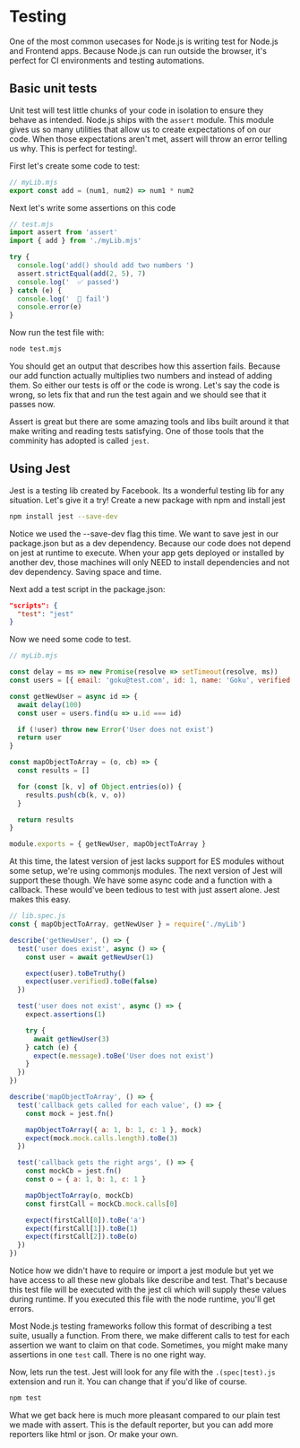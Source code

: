 # Testing

One of the most common usecases for Node.js is writing test for Node.js and Frontend apps. Because Node.js can run outside the browser, it's perfect for CI environments and testing automations.

## Basic unit tests

Unit test will test little chunks of your code in isolation to ensure they behave as intended. Node.js ships with the `assert` module. This module gives us so many utilities that allow us to create expectations of on our code. When those expectations aren't met, assert will throw an error telling us why. This is perfect for testing!.

First let's create some code to test:

```js
// myLib.mjs
export const add = (num1, num2) => num1 * num2
```

Next let's write some assertions on this code

```js
// test.mjs
import assert from 'assert'
import { add } from './myLib.mjs'

try {
  console.log('add() should add two numbers ')
  assert.strictEqual(add(2, 5), 7)
  console.log('  ✅ passed')
} catch (e) {
  console.log('  🚫 fail')
  console.error(e)
}
```

Now run the test file with:

```bash
node test.mjs
```

You should get an output that describes how this assertion fails. Because our add function actually multiplies two numbers and instead of adding them. So either our tests is off or the code is wrong. Let's say the code is wrong, so lets fix that and run the test again and we should see that it passes now.

Assert is great but there are some amazing tools and libs built around it that make writing and reading tests satisfying. One of those tools that the comminity has adopted is called `jest`.

## Using Jest

Jest is a testing lib created by Facebook. Its a wonderful testing lib for any situation. Let's give it a try! Create a new package with npm and install jest

```bash
npm install jest --save-dev
```

Notice we used the --save-dev flag this time. We want to save jest in our package.json but as a dev dependency. Because our code does not depend on jest at runtime to execute. When your app gets deployed or installed by another dev, those machines will only NEED to install dependencies and not dev dependency. Saving space and time.

Next add a test script in the package.json:

```json
"scripts": {
  "test": "jest"
}
```

Now we need some code to test.

```js
// myLib.mjs

const delay = ms => new Promise(resolve => setTimeout(resolve, ms))
const users = [{ email: 'goku@test.com', id: 1, name: 'Goku', verified: false }]

const getNewUser = async id => {
  await delay(100)
  const user = users.find(u => u.id === id)

  if (!user) throw new Error('User does not exist')
  return user
}

const mapObjectToArray = (o, cb) => {
  const results = []

  for (const [k, v] of Object.entries(o)) {
    results.push(cb(k, v, o))
  }

  return results
}

module.exports = { getNewUser, mapObjectToArray }
```

At this time, the latest version of jest lacks support for ES modules without some setup, we're using commonjs modules. The next version of Jest will support these though. We have some async code and a function with a callback. These would've been tedious to test with just assert alone. Jest makes this easy.

```js
// lib.spec.js
const { mapObjectToArray, getNewUser } = require('./myLib')

describe('getNewUser', () => {
  test('user does exist', async () => {
    const user = await getNewUser(1)

    expect(user).toBeTruthy()
    expect(user.verified).toBe(false)
  })

  test('user does not exist', async () => {
    expect.assertions(1)

    try {
      await getNewUser(3)
    } catch (e) {
      expect(e.message).toBe('User does not exist')
    }
  })
})

describe('mapObjectToArray', () => {
  test('callback gets called for each value', () => {
    const mock = jest.fn()

    mapObjectToArray({ a: 1, b: 1, c: 1 }, mock)
    expect(mock.mock.calls.length).toBe(3)
  })

  test('callback gets the right args', () => {
    const mockCb = jest.fn()
    const o = { a: 1, b: 1, c: 1 }

    mapObjectToArray(o, mockCb)
    const firstCall = mockCb.mock.calls[0]

    expect(firstCall[0]).toBe('a')
    expect(firstCall[1]).toBe(1)
    expect(firstCall[2]).toBe(o)
  })
})
```

Notice how we didn't have to require or import a jest module but yet we have access to all these new globals like describe and test. That's because this test file will be executed with the jest cli which will supply these values during runtime. If you executed this file with the node runtime, you'll get errors.

Most Node.js testing frameworks follow this format of describing a test suite, usually a function. From there, we make different calls to test for each assertion we want to claim on that code. Sometimes, you might make many assertions in one `test` call. There is no one right way.

Now, lets run the test. Jest will look for any file with the `.(spec|test).js` extension and run it. You can change that if you'd like of course.

```bash
npm test
```

What we get back here is much more pleasant compared to our plain test we made with assert. This is the default reporter, but you can add more reporters like html or json. Or make your own.
